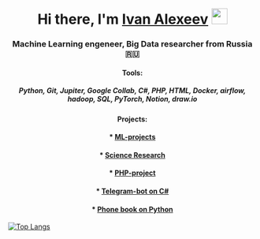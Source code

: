 

<h1 align="center">Hi there, I'm <a href="https://www.linkedin.com/in/ivan-alexeev-81aa31125/" target="_blank">Ivan Alexeev</a> 
<img src="https://github.com/blackcater/blackcater/raw/main/images/Hi.gif" height="32"/></h1>
<h3 align="center">Machine Learning engeneer, Big Data researcher from Russia 🇷🇺</h3>

<h4 align="center">Tools:</h4>
<h5 align="center"><a>Python, Git, Jupiter, Google Collab, C#, PHP, HTML, Docker, airflow, hadoop, SQL, PyTorch, Notion, draw.io</h5>

<h4 align="center">Projects:</h4>
<h4 align="center">* <a href="https://github.com/AIhexNICK-MAIL-RU/ML_projects_portfolio" target="_blank">ML-projects</a></h4>
<h4 align="center">* <a href="https://github.com/AIhexNICK-MAIL-RU/research_potrfolio" target="_blank">Science Research</a></h4>
<h4 align="center">* <a href="https://github.com/AIhexNICK-MAIL-RU/planner_php" target="_blank">PHP-project</a> </h4>
<h4 align="center">* <a href="https://github.com/AIhexNICK-MAIL-RU/Telegram-bot-on-C-sharp" target="_blank">Telegram-bot on C#</a> </h4>
<h4 align="center">* <a href="https://github.com/AIhexNICK-MAIL-RU/phonebookPython/tree/main" target="_blank">Phone book on Python</a> </h4>

 
  
  

[![Top Langs](https://github-readme-stats.vercel.app/api/top-langs/?username=AIhexNICK-MAIL-RU&layout=compact)](https://github.com/AIhexNICK-MAIL-RU/github-readme-stats)
  <!--
[![trophy](https://github-profile-trophy.vercel.app/?username=AIhexNICK-MAIL-RU)](https://github.com/AIhexNICK-MAIL-RU/github-profile-trophy)
<h7 align="center">

<br>


**AIhexNICK-MAIL-RU/AIhexNICK-MAIL-RU** is a ✨ _special_ ✨ repository because its `README.md` (this file) appears on your GitHub profile.

Here are some ideas to get you started:

- 🔭 I’m currently working on ...
- 🌱 I’m currently learning ...
- 👯 I’m looking to collaborate on ...
- 🤔 I’m looking for help with ...
- 💬 Ask me about ...
- 📫 How to reach me: ...
- 😄 Pronouns: ...
- ⚡ Fun fact: ...
-->
